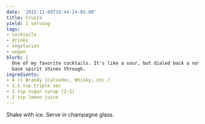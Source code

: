 ```yaml
---
date: '2015-11-09T16:44:24-05:00'
title: Crusta
yield: 1 serving
tags:
- cocktails
- drinks
- vegetarian
- vegan
blurb: |
  One of my favorite cocktails. It's like a sour, but dialed back a notch so that the
  base spirit shines through.
ingredients:
- 4 cl Brandy (Calvados, Whisky, etc.)
- 1.5 tsp triple sec
- 1 tsp sugar syrup (2-1)
- 2 tsp lemon juice
---
```


Shake with ice.  Serve in champagne glass.
